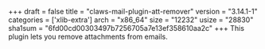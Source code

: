 +++
draft = false
title = "claws-mail-plugin-att-remover"
version = "3.14.1-1"
categories = ['xlib-extra']
arch = "x86_64"
size = "12232"
usize = "28830"
sha1sum = "6fd00cd00303497b7256705a7e13ef358610aa2c"
+++
This plugin lets you remove attachments from emails.